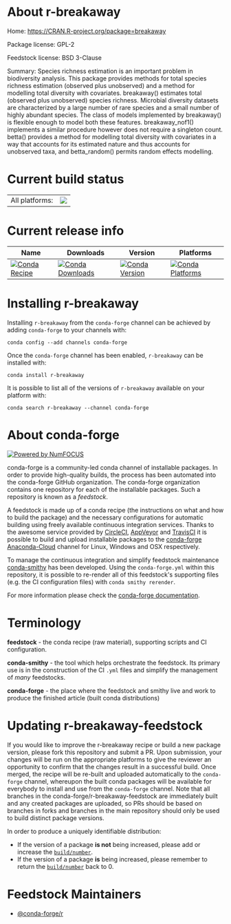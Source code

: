 About r-breakaway
=================

Home: https://CRAN.R-project.org/package=breakaway

Package license: GPL-2

Feedstock license: BSD 3-Clause

Summary: Species richness estimation is an important problem in biodiversity analysis. This package provides methods for total species richness estimation (observed plus unobserved) and a method for modelling total diversity with covariates. breakaway() estimates total (observed plus unobserved) species richness. Microbial diversity datasets are characterized by a large number of rare species and a small number of highly abundant species. The class of models implemented by breakaway() is flexible enough to model both these features. breakaway_nof1() implements a similar procedure however does not require a singleton count. betta() provides a method for modelling total diversity with covariates in a way that accounts for its estimated nature and thus accounts for unobserved taxa, and betta_random() permits random effects modelling.



Current build status
====================


<table><tr><td>All platforms:</td>
    <td>
      <a href="https://dev.azure.com/conda-forge/feedstock-builds/_build/latest?definitionId=7505&branchName=master">
        <img src="https://dev.azure.com/conda-forge/feedstock-builds/_apis/build/status/r-breakaway-feedstock?branchName=master">
      </a>
    </td>
  </tr>
</table>

Current release info
====================

| Name | Downloads | Version | Platforms |
| --- | --- | --- | --- |
| [![Conda Recipe](https://img.shields.io/badge/recipe-r--breakaway-green.svg)](https://anaconda.org/conda-forge/r-breakaway) | [![Conda Downloads](https://img.shields.io/conda/dn/conda-forge/r-breakaway.svg)](https://anaconda.org/conda-forge/r-breakaway) | [![Conda Version](https://img.shields.io/conda/vn/conda-forge/r-breakaway.svg)](https://anaconda.org/conda-forge/r-breakaway) | [![Conda Platforms](https://img.shields.io/conda/pn/conda-forge/r-breakaway.svg)](https://anaconda.org/conda-forge/r-breakaway) |

Installing r-breakaway
======================

Installing `r-breakaway` from the `conda-forge` channel can be achieved by adding `conda-forge` to your channels with:

```
conda config --add channels conda-forge
```

Once the `conda-forge` channel has been enabled, `r-breakaway` can be installed with:

```
conda install r-breakaway
```

It is possible to list all of the versions of `r-breakaway` available on your platform with:

```
conda search r-breakaway --channel conda-forge
```


About conda-forge
=================

[![Powered by NumFOCUS](https://img.shields.io/badge/powered%20by-NumFOCUS-orange.svg?style=flat&colorA=E1523D&colorB=007D8A)](http://numfocus.org)

conda-forge is a community-led conda channel of installable packages.
In order to provide high-quality builds, the process has been automated into the
conda-forge GitHub organization. The conda-forge organization contains one repository
for each of the installable packages. Such a repository is known as a *feedstock*.

A feedstock is made up of a conda recipe (the instructions on what and how to build
the package) and the necessary configurations for automatic building using freely
available continuous integration services. Thanks to the awesome service provided by
[CircleCI](https://circleci.com/), [AppVeyor](https://www.appveyor.com/)
and [TravisCI](https://travis-ci.com/) it is possible to build and upload installable
packages to the [conda-forge](https://anaconda.org/conda-forge)
[Anaconda-Cloud](https://anaconda.org/) channel for Linux, Windows and OSX respectively.

To manage the continuous integration and simplify feedstock maintenance
[conda-smithy](https://github.com/conda-forge/conda-smithy) has been developed.
Using the ``conda-forge.yml`` within this repository, it is possible to re-render all of
this feedstock's supporting files (e.g. the CI configuration files) with ``conda smithy rerender``.

For more information please check the [conda-forge documentation](https://conda-forge.org/docs/).

Terminology
===========

**feedstock** - the conda recipe (raw material), supporting scripts and CI configuration.

**conda-smithy** - the tool which helps orchestrate the feedstock.
                   Its primary use is in the construction of the CI ``.yml`` files
                   and simplify the management of *many* feedstocks.

**conda-forge** - the place where the feedstock and smithy live and work to
                  produce the finished article (built conda distributions)


Updating r-breakaway-feedstock
==============================

If you would like to improve the r-breakaway recipe or build a new
package version, please fork this repository and submit a PR. Upon submission,
your changes will be run on the appropriate platforms to give the reviewer an
opportunity to confirm that the changes result in a successful build. Once
merged, the recipe will be re-built and uploaded automatically to the
`conda-forge` channel, whereupon the built conda packages will be available for
everybody to install and use from the `conda-forge` channel.
Note that all branches in the conda-forge/r-breakaway-feedstock are
immediately built and any created packages are uploaded, so PRs should be based
on branches in forks and branches in the main repository should only be used to
build distinct package versions.

In order to produce a uniquely identifiable distribution:
 * If the version of a package **is not** being increased, please add or increase
   the [``build/number``](https://conda.io/docs/user-guide/tasks/build-packages/define-metadata.html#build-number-and-string).
 * If the version of a package **is** being increased, please remember to return
   the [``build/number``](https://conda.io/docs/user-guide/tasks/build-packages/define-metadata.html#build-number-and-string)
   back to 0.

Feedstock Maintainers
=====================

* [@conda-forge/r](https://github.com/conda-forge/r/)

